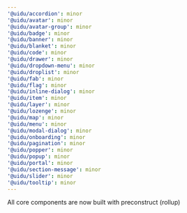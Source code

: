 ```yaml
---
'@uidu/accordion': minor
'@uidu/avatar': minor
'@uidu/avatar-group': minor
'@uidu/badge': minor
'@uidu/banner': minor
'@uidu/blanket': minor
'@uidu/code': minor
'@uidu/drawer': minor
'@uidu/dropdown-menu': minor
'@uidu/droplist': minor
'@uidu/fab': minor
'@uidu/flag': minor
'@uidu/inline-dialog': minor
'@uidu/item': minor
'@uidu/layer': minor
'@uidu/lozenge': minor
'@uidu/map': minor
'@uidu/menu': minor
'@uidu/modal-dialog': minor
'@uidu/onboarding': minor
'@uidu/pagination': minor
'@uidu/popper': minor
'@uidu/popup': minor
'@uidu/portal': minor
'@uidu/section-message': minor
'@uidu/slider': minor
'@uidu/tooltip': minor
---
```


All core components are now built with preconstruct (rollup)
